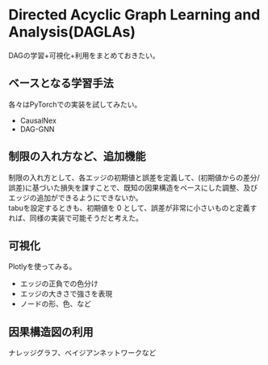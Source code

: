 # Directed Acyclic Graph Learning and Analysis(DAGLAs)

DAGの学習+可視化+利用をまとめておきたい。

## ベースとなる学習手法

各々はPyTorchでの実装を試してみたい。
- CausalNex
- DAG-GNN

## 制限の入れ方など、追加機能

制限の入れ方として、各エッジの初期値と誤差を定義して、(初期値からの差分/誤差)に基づいた損失を課すことで、既知の因果構造をベースにした調整、及びエッジの追加ができるようにできないか。  
tabuを設定するときも、初期値を 0 として、誤差が非常に小さいものと定義すれば、同様の実装で可能そうだと考えた。

## 可視化

Plotlyを使ってみる。
- エッジの正負での色分け
- エッジの大きさで強さを表現
- ノードの形、色、など

## 因果構造図の利用

ナレッジグラフ、ベイジアンネットワークなど